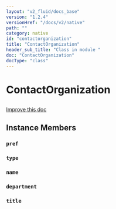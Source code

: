 ```yaml
---
layout: "v2_fluid/docs_base"
version: "1.2.4"
versionHref: "/docs/v2/native"
path: ""
category: native
id: "contactorganization"
title: "ContactOrganization"
header_sub_title: "Class in module "
doc: "ContactOrganization"
docType: "class"
---
```









<h1 class="api-title">

  
  ContactOrganization
  

  

  

</h1>

<a class="improve-v2-docs" href="http://github.com/driftyco/ionic-native/edit/master/-native/src/plugins/contacts.ts#L178">
  Improve this doc
</a>





<!-- decorators --><!-- @usage tag -->


<!-- @property tags -->


<!-- methods on the class -->

<h2>Instance Members</h2>

<div id="pref"></div>

<h3>
  <code>pref</code>
  

</h3>












<div id="type"></div>

<h3>
  <code>type</code>
  

</h3>












<div id="name"></div>

<h3>
  <code>name</code>
  

</h3>












<div id="department"></div>

<h3>
  <code>department</code>
  

</h3>












<div id="title"></div>

<h3>
  <code>title</code>
  

</h3>










<!-- related link --><!-- end content block -->


<!-- end body block -->

